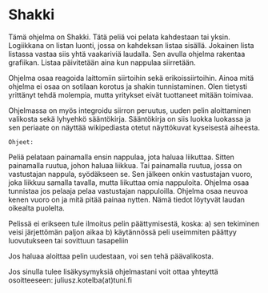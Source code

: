 # Shakki

Tämä ohjelma on Shakki. Tätä peliä voi pelata kahdestaan tai yksin.
Logiikkana on listan luonti, jossa on kahdeksan listaa sisällä. Jokainen lista listassa
vastaa siis yhtä vaakariviä laudalla. Sen avulla ohjelma rakentaa grafiikan. Listaa
päivitetään aina kun nappulaa siirretään.

Ohjelma osaa reagoida laittomiin siirtoihin sekä erikoissiirtoihin. Ainoa mitä ohjelma
ei osaa on sotilaan korotus ja shakin tunnistaminen. Olen tietysti yrittänyt tehdä molempia,
mutta yritykset eivät tuottaneet mitään toimivaa.

Ohjelmassa on myös integroidu siirron peruutus, uuden pelin aloittaminen valikosta sekä
lyhyehkö sääntökirja. Sääntökirja on siis luokka luokassa ja sen periaate on näyttää
wikipediasta otetut näyttökuvat kyseisestä aiheesta.

    Ohjeet:
Peliä pelataan painamalla ensin nappulaa, jota haluaa liikuttaa. Sitten painamalla
ruutua, johon haluaa liikkua. Tai painamalla ruutua, jossa on vastustajan nappula,
syödäkseen se. Sen jälkeen onkin vastustajan vuoro, joka liikkuu samalla tavalla,
mutta liikuttaa omia nappuloita. Ohjelma osaa tunnistaa jos pelaaja pelaa vastustajan
nappuloilla. Ohjelma osaa neuvoa kenen vuoro on ja mitä pitää painaa nytten. Nämä
tiedot löytyvät laudan oikealta puolelta.

Pelissä ei erikseen tule ilmoitus pelin päättymisestä, koska:
a) sen tekiminen veisi järjettömän paljon aikaa
b) käytännössä peli useimmiten päättyy luovutukseen tai sovittuun tasapeliin

Jos haluaa aloittaa pelin uudestaan, voi sen tehä päävalikosta.


Jos sinulla tulee lisäkysymyksiä ohjelmastani voit ottaa yhteyttä osoitteeseen:
juliusz.kotelba(at)tuni.fi
